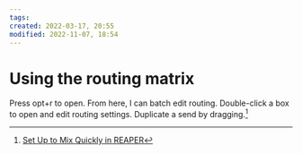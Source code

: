 ```yaml
---
tags: 
created: 2022-03-17, 20:55
modified: 2022-11-07, 18:54
---
```


# Using the routing matrix
Press opt+r to open. From here, I can batch edit routing. Double-click a box to open and edit routing settings. Duplicate a send by dragging.[^1]

[^1]: [Set Up to Mix Quickly in REAPER](https://www.youtube.com/watch?v=UUBN5UbJsU4)